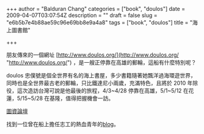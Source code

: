 +++
author = "Balduran Chang"
categories = ["book", "doulos"]
date = 2009-04-07T03:07:54Z
description = ""
draft = false
slug = "e6b5b7e4b88ae59c96e69bb8e9a4a8"
tags = ["book", "doulos"]
title = "海上圖書館"

+++


朋友傳來的一個網址 [http://www.doulos.org/](http://www.doulos.org/ "http://www.doulos.org/") ，是一艘正停靠在高雄的郵輪，這船有什麼特別呢？

doulos 忠僕號是個全世界有名的海上書屋，多少書籍隨著她飄洋過海環遊世界，同時也是全世界最古老的郵輪，只比鐵達尼小兩歲，充滿特色，且將於 2010 年除役，這次造訪台灣可說是他最後的旅程，4/3~4/28 停靠在高雄，5/1~5/12 在花蓮，5/15~5/28 在基隆，值得把握機會一訪。

[圖資論壇](http://www.lis.tw/xn/detail/2199656:Event:13077)

找到一位曾在船上擔任志工的熱血青年的[blog](http://www.wretch.cc/blog/doulos)。


